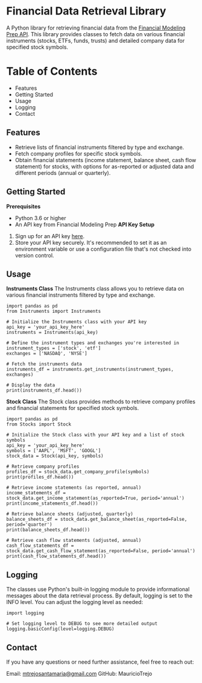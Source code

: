# Financial Data Retrieval Library
A Python library for retrieving financial data from the [Financial Modeling Prep API](https://site.financialmodelingprep.com/developer/docs). This library provides classes to fetch data on various financial instruments (stocks, ETFs, funds, trusts) and detailed company data for specified stock symbols.

# Table of Contents
- Features
- Getting Started
- Usage
- Logging
- Contact

## Features
- Retrieve lists of financial instruments filtered by type and exchange.
- Fetch company profiles for specific stock symbols.
- Obtain financial statements (income statement, balance sheet, cash flow statement) for stocks, with options for as-reported or adjusted data and different periods (annual or quarterly).

## Getting Started
**Prerequisites**
- Python 3.6 or higher
- An API key from Financial Modeling Prep
**API Key Setup**
1. Sign up for an API key [here](https://site.financialmodelingprep.com/developer/docs).
2. Store your API key securely. It's recommended to set it as an environment variable or use a configuration file that's not checked into version control.

## Usage
**Instruments Class**
The Instruments class allows you to retrieve data on various financial instruments filtered by type and exchange.
```
import pandas as pd
from Instruments import Instruments

# Initialize the Instruments class with your API key
api_key = 'your_api_key_here'
instruments = Instruments(api_key)

# Define the instrument types and exchanges you're interested in
instrument_types = ['stock', 'etf']
exchanges = ['NASDAQ', 'NYSE']

# Fetch the instruments data
instruments_df = instruments.get_instruments(instrument_types, exchanges)

# Display the data
print(instruments_df.head())
```
**Stock Class**
The Stock class provides methods to retrieve company profiles and financial statements for specified stock symbols.
```
import pandas as pd
from Stocks import Stock

# Initialize the Stock class with your API key and a list of stock symbols
api_key = 'your_api_key_here'
symbols = ['AAPL', 'MSFT', 'GOOGL']
stock_data = Stock(api_key, symbols)

# Retrieve company profiles
profiles_df = stock_data.get_company_profile(symbols)
print(profiles_df.head())

# Retrieve income statements (as reported, annual)
income_statements_df = stock_data.get_income_statement(as_reported=True, period='annual')
print(income_statements_df.head())

# Retrieve balance sheets (adjusted, quarterly)
balance_sheets_df = stock_data.get_balance_sheet(as_reported=False, period='quarter')
print(balance_sheets_df.head())

# Retrieve cash flow statements (adjusted, annual)
cash_flow_statements_df = stock_data.get_cash_flow_statement(as_reported=False, period='annual')
print(cash_flow_statements_df.head())
```
## Logging
The classes use Python's built-in logging module to provide informational messages about the data retrieval process. By default, logging is set to the INFO level. You can adjust the logging level as needed:
```
import logging

# Set logging level to DEBUG to see more detailed output
logging.basicConfig(level=logging.DEBUG)
```
## Contact
If you have any questions or need further assistance, feel free to reach out:

Email: mtrejosantamaria@gmail.com
GitHub: MauricioTrejo
